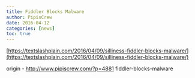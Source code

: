 ```yaml
---
title: Fiddler Blocks Malware
author: PipisCrew
date: 2016-04-12
categories: [news]
toc: true
---
```


[https://textslashplain.com/2016/04/09/silliness-fiddler-blocks-malware/](https://textslashplain.com/2016/04/09/silliness-fiddler-blocks-malware/)

origin - http://www.pipiscrew.com/?p=4881 fiddler-blocks-malware